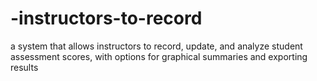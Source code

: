 # -instructors-to-record
a system that allows instructors to record, update, and analyze student assessment scores, with options for graphical summaries and exporting results
